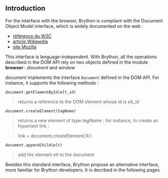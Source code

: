 Introduction
------------

For the interface with the browser, Brython is compliant with the Document Object Model interface, which is widely documented on the web :

- [référence du W3C](www.w3.org/DOM/)
- [article Wikipedia](en.wikipedia.org/wiki/Document_Object_Model)
- [site Mozilla](https://developer.mozilla.org/en-US/docs/DOM)

This interface is language-independent. With Brython, all the operations described in the DOM API rely on two objects defined in the module **browser** : _document_ and _window_

_document_ implements the interface `Document` defined in the DOM API. For instance, it supports the following methods :

<code>_document_.getElementById(_elt\_id_)</code>

> returns a reference to the DOM element whose id is _elt\_id_

<code>_document_.createElement(_tagName_)</code>

> returns a new element of type _tagName_ ; for instance, to create an hypertext link :

>    link = document.createElement('A')

<code>_document_.appendChild(_elt_)</code>

> add the element _elt_ to the document

Besides this standard interface, Brython propose an alternative interface, more familiar for Brython developers. It is decribed in the following pages
